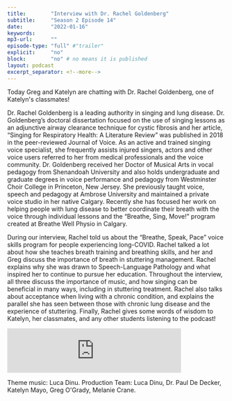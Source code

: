 ```yaml
---
title:        "Interview with Dr. Rachel Goldenberg"
subtitle:     "Season 2 Episode 14"
date:         "2022-01-16"
keywords:
mp3-url:      ""
episode-type: "full" #"trailer"
explicit:     "no"
block:        "no" # no means it is published
layout: podcast
excerpt_separator: <!--more-->
---
```

Today Greg and Katelyn are chatting with Dr. Rachel Goldenberg, one of Katelyn's classmates!

Dr. Rachel Goldenberg is a leading authority in singing and lung disease. Dr. Goldenberg’s doctoral dissertation focused on the use of singing lessons as an adjunctive airway clearance technique for cystic fibrosis and her article, “Singing for Respiratory Health: A Literature Review” was published in 2018 in the peer-reviewed Journal of Voice. As an active and trained singing voice specialist, she frequently assists injured singers, actors and other voice users referred to her from medical professionals and the voice community. Dr. Goldenberg received her Doctor of Musical Arts in vocal pedagogy from Shenandoah University and also holds undergraduate and graduate degrees in voice performance and pedagogy from Westminster Choir College in Princeton, New Jersey. She previously taught voice, speech and pedagogy at Ambrose University and maintained a private voice studio in her native Calgary. Recently she has focused her work on helping people with lung disease to better coordinate their breath with the voice through individual lessons and the “Breathe, Sing, Move!” program created at Breathe Well Physio in Calgary.  

During our interview, Rachel told us about the “Breathe, Speak, Pace” voice skills program for people experiencing long-COVID. Rachel talked a lot about how she teaches breath training and breathing skills, and her and Greg discuss the importance of breath in stuttering management. Rachel explains why she was drawn to Speech-Language Pathology and what inspired her to continue to pursue her education. Throughout the interview, all three discuss the importance of music, and how singing can be beneficial in many ways, including in stuttering treatment. Rachel also talks about acceptance when living with a chronic condition, and explains the parallel she has seen between those with chronic lung disease and the experience of stuttering. Finally, Rachel gives some words of wisdom to Katelyn, her classmates, and any other students listening to the podcast!

<iframe src="https://anchor.fm/katelyn-mayo/embed/episodes/Interview-with-Dr--Rachel-Goldenberg-e1d15j3/a-a78cde8" height="102px" width="400px" frameborder="0" scrolling="no"></iframe>

Theme music: Luca Dinu. Production Team: Luca Dinu, Dr. Paul De Decker, Katelyn Mayo, Greg O'Grady, Melanie Crane.

